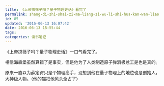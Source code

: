 ```yaml
---
title: 《上帝掷筛子吗？量子物理史话》看完了
permalink: shang-di-zhi-shai-zi-ma-liang-zi-wu-li-shi-hua-kan-wan-liao
id: 85
updated: '2016-06-13 16:07:42'
date: 2016-06-13 15:55:44
tags:
categories: 读书笔记
---
```


《上帝掷筛子吗？量子物理史话》一口气看完了。

相信海森堡虽然算错了是事实，但是他为了人类制造原子弹消极怠工是也是真的。

原来一直以为薛定谔只是个物理高手，没想到他在量子物理上的地位也是创始人，大神级人物。（他的猫把他风头全占了）